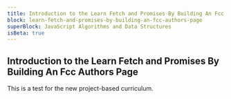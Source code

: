 ```yaml
---
title: Introduction to the Learn Fetch and Promises By Building An Fcc Authors Page
block: learn-fetch-and-promises-by-building-an-fcc-authors-page
superBlock: JavaScript Algorithms and Data Structures
isBeta: true
---
```


## Introduction to the Learn Fetch and Promises By Building An Fcc Authors Page

This is a test for the new project-based curriculum.
